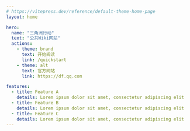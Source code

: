 ```yaml
---
# https://vitepress.dev/reference/default-theme-home-page
layout: home

hero:
  name: "三角洲行动"
  text: "公共Wiki网站"
  actions:
    - theme: brand
      text: 开始阅读
      link: /quickstart
    - theme: alt
      text: 官方网站
      link: https://df.qq.com

features:
  - title: Feature A
    details: Lorem ipsum dolor sit amet, consectetur adipiscing elit
  - title: Feature B
    details: Lorem ipsum dolor sit amet, consectetur adipiscing elit
  - title: Feature C
    details: Lorem ipsum dolor sit amet, consectetur adipiscing elit
---
```


